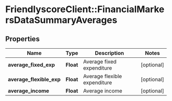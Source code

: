 # FriendlyscoreClient::FinancialMarkersDataSummaryAverages

## Properties
Name | Type | Description | Notes
------------ | ------------- | ------------- | -------------
**average_fixed_exp** | **Float** | Average fixed expenditure | [optional] 
**average_flexible_exp** | **Float** | Average flexible expenditure | [optional] 
**average_income** | **Float** | Average income | [optional] 


